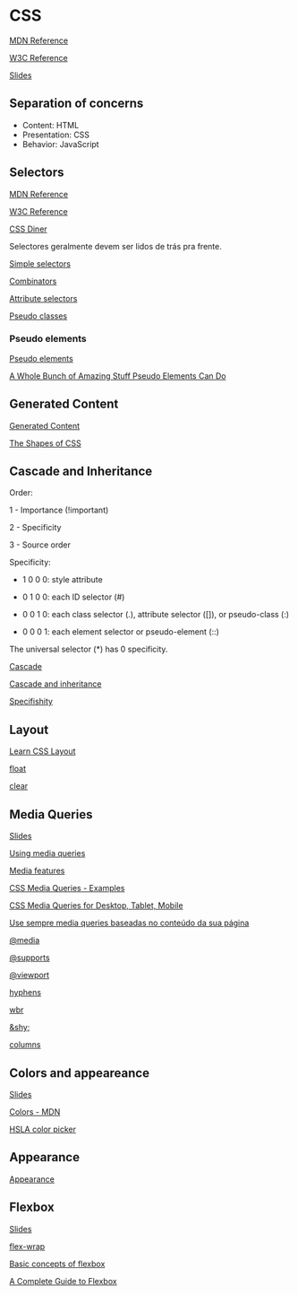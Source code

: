 # CSS

[MDN Reference](https://developer.mozilla.org/en-US/docs/Web/CSS/Reference)

[W3C Reference](https://www.w3schools.com/cssref/)

[Slides](https://estelle.github.io/cssmastery)

## Separation of concerns

- Content: HTML
- Presentation: CSS
- Behavior: JavaScript

## Selectors

[MDN Reference](https://developer.mozilla.org/en-US/docs/Web/CSS/CSS_Selectors)

[W3C Reference](https://www.w3schools.com/cssref/css_selectors.asp)

[CSS Diner](https://flukeout.github.io/)

Selectores geralmente devem ser lidos de trás pra frente.

[Simple selectors](https://developer.mozilla.org/en-US/docs/Web/CSS/CSS_Selectors#Simple_selectors)

[Combinators](https://developer.mozilla.org/en-US/docs/Web/CSS/CSS_Selectors#Combinators)

[Attribute selectors](https://developer.mozilla.org/en-US/docs/Web/CSS/Attribute_selectors)

[Pseudo classes](https://developer.mozilla.org/en-US/docs/Web/CSS/Pseudo-classes)

### Pseudo elements

[Pseudo elements](https://developer.mozilla.org/en-US/docs/Web/CSS/Pseudo-elements)

[A Whole Bunch of Amazing Stuff Pseudo Elements Can Do](https://css-tricks.com/pseudo-element-roundup/)

## Generated Content

[Generated Content](https://estelle.github.io/cssmastery/generated)

[The Shapes of CSS](https://css-tricks.com/the-shapes-of-css/)

## Cascade and Inheritance

Order:

1 - Importance (!important)

2 - Specificity

3 - Source order

Specificity:

- 1 0 0 0: style attribute

- 0 1 0 0: each ID selector (#)

- 0 0 1 0: each class selector (.), attribute selector ([]), or pseudo-class (:)

- 0 0 0 1: each element selector or pseudo-element (::)

The universal selector (\*) has 0 specificity.

[Cascade](https://developer.mozilla.org/en-US/docs/Web/CSS/Cascade)

[Cascade and inheritance](https://developer.mozilla.org/en-US/docs/Learn/CSS/Introduction_to_CSS/Cascade_and_inheritance)

[Specifishity](http://specifishity.com/specifishity.pdf)

## Layout

[Learn CSS Layout](https://learnlayout.com/)

[float](https://developer.mozilla.org/en-US/docs/Web/CSS/float)

[clear](https://developer.mozilla.org/en-US/docs/Web/CSS/clear)

## Media Queries

[Slides](https://estelle.github.io/cssmastery/media)

[Using media queries](https://developer.mozilla.org/en-US/docs/Web/CSS/Media_Queries/Using_media_queries)

[Media features](https://developer.mozilla.org/en-US/docs/Web/CSS/@media#Media_features)

[CSS Media Queries - Examples](https://www.w3schools.com/css/css3_mediaqueries_ex.asp)

[CSS Media Queries for Desktop, Tablet, Mobile](https://gist.github.com/gokulkrishh/242e68d1ee94ad05f488)

[Use sempre media queries baseadas no conteúdo da sua página](http://sergiolopes.org/media-queries-conteudo/)

[@media](https://developer.mozilla.org/en-US/docs/Web/CSS/@media)

[@supports](https://developer.mozilla.org/en-US/docs/Web/CSS/@supports)

[@viewport](https://developer.mozilla.org/en-US/docs/Web/CSS/@viewport)

[hyphens](https://developer.mozilla.org/en-US/docs/Web/CSS/hyphens)

[wbr](https://developer.mozilla.org/en-US/docs/Web/HTML/Element/wbr)

[\&shy;](https://developer.mozilla.org/en-US/docs/Web/CSS/hyphens#Suggesting_line_break_opportunities)

[columns](https://developer.mozilla.org/en-US/docs/Web/CSS/columns)

## Colors and appeareance

[Slides](https://estelle.github.io/cssmastery/colors)

[Colors - MDN](https://developer.mozilla.org/en-US/docs/Web/CSS/color_value)

[HSLA color picker](http://www.standardista.com/hsla-color-picker/)

## Appearance

[Appearance](https://developer.mozilla.org/en-US/docs/Web/CSS/appearance)

## Flexbox

[Slides](https://estelle.github.io/cssmastery/flexbox/)

[flex-wrap](https://estelle.github.io/cssmastery/flexbox/#slide31)

[Basic concepts of flexbox](https://developer.mozilla.org/en-US/docs/Web/CSS/CSS_Flexible_Box_Layout/Basic_Concepts_of_Flexbox)

[A Complete Guide to Flexbox](https://css-tricks.com/snippets/css/a-guide-to-flexbox/)
